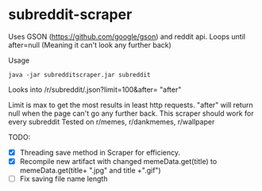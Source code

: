 # subreddit-scraper
Uses GSON (https://github.com/google/gson) and reddit api. Loops until after=null (Meaning it can't look any further back)

Usage

```
java -jar subredditscraper.jar subreddit
```

Looks into /r/subreddit/.json?limit=100&after= "after"

Limit is max to get the most results in least http requests. "after" will return null when the page can't go any further back.
This scraper should work for every subreddit
Tested on r/memes, r/dankmemes, r/wallpaper

TODO:
- [x] Threading save method in Scraper for efficiency.
- [x] Recompile new artifact with changed memeData.get(title) to memeData.get(title+ ".jpg" and title +".gif")
- [ ] Fix saving file name length

